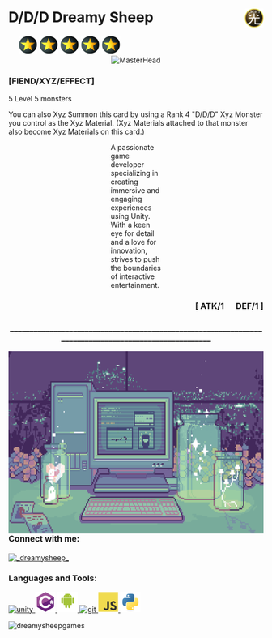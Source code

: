 <h1 align="left"> D/D/D Dreamy Sheep
<img align="right" alt="Rank" src="https://github.com/DreamySheepGames/DreamySheepGames/blob/main/assets/images/Atribute_LIGHT.png" width="37" height="37">
</h1>

<div style="display: inline-block; vertical-align: middle; margin-left: 20px;" align="left">
    <img alt="Rank" src="https://github.com/DreamySheepGames/DreamySheepGames/blob/main/assets/images/yugiohRank.png" width="37" height="37">
    <img alt="Rank" src="https://github.com/DreamySheepGames/DreamySheepGames/blob/main/assets/images/yugiohRank.png" width="37" height="37">
    <img alt="Rank" src="https://github.com/DreamySheepGames/DreamySheepGames/blob/main/assets/images/yugiohRank.png" width="37" height="37">
    <img alt="Rank" src="https://github.com/DreamySheepGames/DreamySheepGames/blob/main/assets/images/yugiohRank.png" width="37" height="37">
    <img alt="Rank" src="https://github.com/DreamySheepGames/DreamySheepGames/blob/main/assets/images/yugiohRank.png" width="37" height="37">
</div>
  
<div align="center">
  <img src="https://cdn.lospec.com/gallery/timeless-544198.gif" alt="MasterHead" width="800" height="400">
</div>

<h3 align="left">[FIEND/XYZ/EFFECT]</h3>
<p>5 Level 5 monsters</p>
<p>You can also Xyz Summon this card by using a Rank 4 "D/D/D" Xyz Monster you control as the Xyz Material. (Xyz Materials attached to that monster also become Xyz Materials on this card.)</p>

<div style="max-width: 100px; margin: auto;">
  <p>A passionate game developer specializing in creating immersive and engaging experiences using Unity. With a keen eye for detail and a love for innovation, strives to push the boundaries of interactive entertainment.</p>
</div>

<h3 align="right">
  [ ATK/1 &nbsp;&nbsp;&nbsp;&nbsp; DEF/1 ]
</h3>

<h3 align="center">______________________________________________________________________________________________________</h3>
<img align="right" alt="Coding" src="https://github.com/DreamySheepGames/DreamySheepGames/blob/main/assets/images/computer.gif" width="520" height="360">

<h3 align="left">Connect with me:</h3>
<p align="left">
<a href="https://twitter.com/_dreamysheep_" target="blank"><img align="center" src="https://raw.githubusercontent.com/rahuldkjain/github-profile-readme-generator/master/src/images/icons/Social/twitter.svg" alt="_dreamysheep_" height="30" width="40" /></a>
</p>

<h3 align="left">Languages and Tools:</h3>
<p align="left"> <a href="https://unity.com/" target="_blank" rel="noreferrer"> <img src="https://www.vectorlogo.zone/logos/unity3d/unity3d-icon.svg" alt="unity" width="40" height="40"/> </a> <a href="https://www.w3schools.com/cs/" target="_blank" rel="noreferrer"> <img src="https://raw.githubusercontent.com/devicons/devicon/master/icons/csharp/csharp-original.svg" alt="csharp" width="40" height="40"/> </a> <a href="https://developer.android.com" target="_blank" rel="noreferrer"> <img src="https://raw.githubusercontent.com/devicons/devicon/master/icons/android/android-original-wordmark.svg" alt="android" width="40" height="40"/> </a> <a href="https://git-scm.com/" target="_blank" rel="noreferrer"> <img src="https://www.vectorlogo.zone/logos/git-scm/git-scm-icon.svg" alt="git" width="40" height="40"/> </a> <a href="https://developer.mozilla.org/en-US/docs/Web/JavaScript" target="_blank" rel="noreferrer"> <img src="https://raw.githubusercontent.com/devicons/devicon/master/icons/javascript/javascript-original.svg" alt="javascript" width="40" height="40"/> </a> <a href="https://www.python.org" target="_blank" rel="noreferrer"> <img src="https://raw.githubusercontent.com/devicons/devicon/master/icons/python/python-original.svg" alt="python" width="40" height="40"/> </a> </p>

<p><img align="center" src="https://github-readme-stats.vercel.app/api/top-langs?username=dreamysheepgames&show_icons=true&locale=en&layout=compact" alt="dreamysheepgames" /></p>

